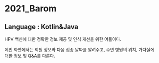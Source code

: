 <h1>2021_Barom</h1>
<h2>Language : Kotlin&Java</h2>
HPV 백신에 대한 정확한 정보 제공 및 인식 개선을 위한 어플이다.


메인 화면에서는 회원 정보와 다음 접종 날짜를 알려주고, 주변 병원의 위치, 가다실에 대한 정보 및 Q&A를 다룬다.
